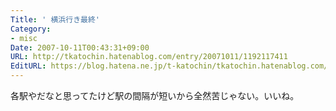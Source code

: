 ```yaml
---
Title: ' 横浜行き最終'
Category:
- misc
Date: 2007-10-11T00:43:31+09:00
URL: http://tkatochin.hatenablog.com/entry/20071011/1192117411
EditURL: https://blog.hatena.ne.jp/t-katochin/tkatochin.hatenablog.com/atom/entry/6653586347154755141
---
```



各駅やだなと思ってたけど駅の間隔が短いから全然苦じゃない。いいね。
